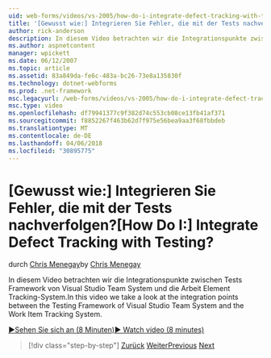 ```yaml
---
uid: web-forms/videos/vs-2005/how-do-i-integrate-defect-tracking-with-testing
title: '[Gewusst wie:] Integrieren Sie Fehler, die mit der Tests nachverfolgen? | Microsoft-Dokumentation'
author: rick-anderson
description: In diesem Video betrachten wir die Integrationspunkte zwischen Tests Framework von Visual Studio Team System und die Arbeit Element Tracking-System.
ms.author: aspnetcontent
manager: wpickett
ms.date: 06/12/2007
ms.topic: article
ms.assetid: 83a849da-fe6c-483a-bc26-73e8a135830f
ms.technology: dotnet-webforms
ms.prod: .net-framework
msc.legacyurl: /web-forms/videos/vs-2005/how-do-i-integrate-defect-tracking-with-testing
msc.type: video
ms.openlocfilehash: df79941377c9f382d74c553cb08ce13fb41af371
ms.sourcegitcommit: f8852267f463b62d7f975e56bea9aa3f68fbbdeb
ms.translationtype: MT
ms.contentlocale: de-DE
ms.lasthandoff: 04/06/2018
ms.locfileid: "30895775"
---
```

<a name="how-do-i-integrate-defect-tracking-with-testing"></a><span data-ttu-id="c3854-104">[Gewusst wie:] Integrieren Sie Fehler, die mit der Tests nachverfolgen?</span><span class="sxs-lookup"><span data-stu-id="c3854-104">[How Do I:] Integrate Defect Tracking with Testing?</span></span>
====================
<span data-ttu-id="c3854-105">durch [Chris Menegay](https://twitter.com/CMenegay)</span><span class="sxs-lookup"><span data-stu-id="c3854-105">by [Chris Menegay](https://twitter.com/CMenegay)</span></span>

<span data-ttu-id="c3854-106">In diesem Video betrachten wir die Integrationspunkte zwischen Tests Framework von Visual Studio Team System und die Arbeit Element Tracking-System.</span><span class="sxs-lookup"><span data-stu-id="c3854-106">In this video we take a look at the integration points between the Testing Framework of Visual Studio Team System and the Work Item Tracking System.</span></span>

[<span data-ttu-id="c3854-107">&#9654;Sehen Sie sich an (8 Minuten)</span><span class="sxs-lookup"><span data-stu-id="c3854-107">&#9654; Watch video (8 minutes)</span></span>](https://channel9.msdn.com/Blogs/ASP-NET-Site-Videos/how-do-i-integrate-defect-tracking-with-testing)

> [!div class="step-by-step"]
> <span data-ttu-id="c3854-108">[Zurück](the-effects-of-viewstate.md)
> [Weiter](how-do-i-create-my-own-bug-work-item.md)</span><span class="sxs-lookup"><span data-stu-id="c3854-108">[Previous](the-effects-of-viewstate.md)
[Next](how-do-i-create-my-own-bug-work-item.md)</span></span>
